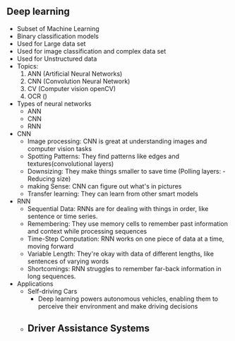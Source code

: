 Deep learning
--
  - Subset of Machine Learning
  - Binary classification models
  - Used for Large data set
  - Used for image classification and complex data set
  - Used for Unstructured data
- Topics:
  1. ANN (Artificial Neural Networks)
  2. CNN (Convolution Neural Network)
  3. CV (Computer vision openCV)
  4. OCR ()
- Types of neural networks
  - ANN
  - CNN
  - RNN
- CNN
  - Image processing: CNN is great at understanding images and computer vision tasks
  - Spotting Patterns: They find patterns like edges and textures(convolutional layers)
  - Downsizing: They make things smaller to save time (Polling layers: - Reducing size)
  - making Sense: CNN can figure out what's in pictures
  - Transfer learning: They can learn from other smart models
- RNN
  - Sequential Data: RNNs are for dealing with things in order, like sentence or time series.
  - Remembering: They use memory cells to remember past information and context while processing sequences
  - Time-Step Computation: RNN works on one piece of data at a time, moving forward
  - Variable Length: They're okay with data of different lengths, like sentences of varying words
  - Shortcomings: RNN struggles to remember far-back information in long sequences.
- Applications
  - Self-driving Cars
    - Deep learning powers autonomous vehicles, enabling them to perceive their environment and make driving decisions
  - Driver Assistance Systems
    - 